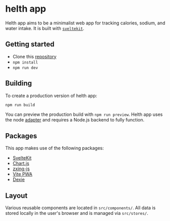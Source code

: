 # helth app

Helth app aims to be a minimalist web app for tracking calories, sodium, and water intake. It is built with [`sveltekit`](https://github.com/sveltejs/kit/tree/master/packages/create-svelte).

## Getting started

+ Clone this [repository](https://github.com/Dilden/helth)
+ `npm install`
+ `npm run dev`

## Building

To create a production version of helth app:

```bash
npm run build
```

You can preview the production build with `npm run preview`. Helth app uses the node [adapter](https://kit.svelte.dev/docs/adapters) and requires a Node.js backend to fully function.

## Packages
This app makes use of the following packages:
+ [SvelteKit](https://github.com/sveltejs/kit/)
+ [Chart.js](https://www.chartjs.org/)
+ [zxing-js](https://github.com/zxing-js/library)
+ [Vite PWA](https://github.com/vite-pwa/vite-plugin-pwa)
+ [Dexie](https://github.com/dexie/Dexie.js/)

## Layout
Various reusable components are located in `src/components/`. All data is stored locally in the user's browser and is managed via `src/stores/`.
